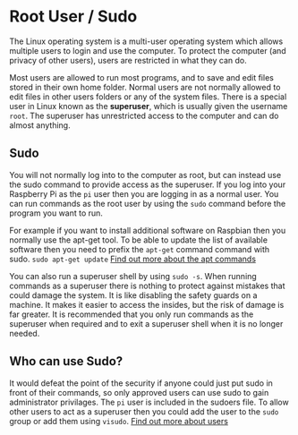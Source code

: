# Root User / Sudo
The Linux operating system is a multi-user operating system which allows multiple users to login and use the computer. To protect the computer (and privacy of other users), users are restricted in what they can do. 

Most users are allowed to run most programs, and to save and edit files stored in their own home folder. Normal users are not normally allowed to edit files in other users folders or any of the system files. There is a special user in Linux known as the **superuser**, which is usually given the username `root`. The superuser has unrestricted access to the computer and can do almost anything.

## Sudo
You will not normally log into to the computer as root, but can instead use the sudo command to provide access as the superuser. If you log into your Raspberry Pi as the `pi` user then you are logging in as a normal user. You can run commands as the root user by using the `sudo` command before the program you want to run. 

For example if you want to install additional software on Raspbian then you normally use the apt-get tool. To be able to update the list of available software then you need to prefix the `apt-get` command command with sudo.
`sudo apt-get update`
[Find out more about the apt commands](../software/apt.md)

You can also run a superuser shell by using `sudo -s`. When running commands as a superuser there is nothing to protect against mistakes that could damage the system. It is like disabling the safety guards on a machine. It makes it easier to access the insides, but the risk of damage is far greater. It is recommended that you only run commands as the superuser when required and to exit a superuser shell when it is no longer needed. 


## Who can use Sudo?
It would defeat the point of the security if anyone could just put sudo in front of their commands, so only approved users can use sudo to gain administrator privilages. The `pi` user is included in the sudoers file. To allow other users to act as a superuser then you could add the user to the `sudo` group or add them using `visudo`. 
[Find out more about users](users.md)

